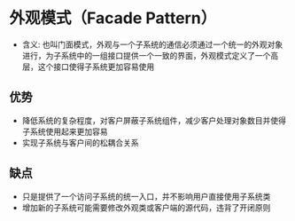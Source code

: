 # 外观模式（Facade Pattern）
- 含义: 也叫门面模式，外观与一个子系统的通信必须通过一个统一的外观对象进行，为子系统中的一组接口提供一个一致的界面，外观模式定义了一个高层，这个接口使得子系统更加容易使用

## 优势
- 降低系统的复杂程度，对客户屏蔽子系统组件，减少客户处理对象数目并使得子系统使用起来更加容易
- 实现子系统与客户间的松耦合关系

## 缺点
- 只是提供了一个访问子系统的统一入口，并不影响用户直接使用子系统类
- 增加新的子系统可能需要修改外观类或客户端的源代码，违背了开闭原则